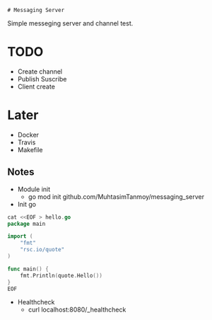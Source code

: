     # Messaging Server

Simple messeging server and channel test.



# TODO
- Create channel
- Publish Suscribe
- Client create



# Later
- Docker
- Travis
- Makefile




## Notes
- Module init 
    -  go mod init github.com/MuhtasimTanmoy/messaging_server
- Init go

```go
cat <<EOF > hello.go
package main

import (
    "fmt"
    "rsc.io/quote"
)

func main() {
    fmt.Println(quote.Hello())
}
EOF
```

- Healthcheck
    - curl localhost:8080/_healthcheck